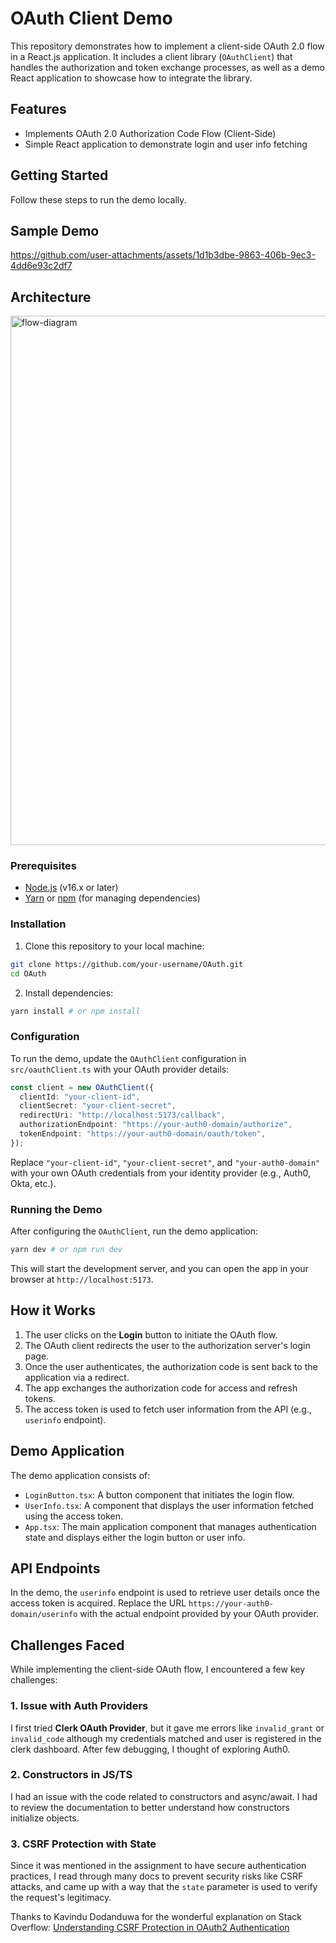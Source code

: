 # OAuth Client Demo

This repository demonstrates how to implement a client-side OAuth 2.0 flow in a React.js application. It includes a client library (`OAuthClient`) that handles the authorization and token exchange processes, as well as a demo React application to showcase how to integrate the library.

## Features

- Implements OAuth 2.0 Authorization Code Flow (Client-Side)
- Simple React application to demonstrate login and user info fetching

## Getting Started

Follow these steps to run the demo locally.

## Sample Demo


https://github.com/user-attachments/assets/1d1b3dbe-9863-406b-9ec3-4dd6e93c2df7

## Architecture
<img width="847" alt="flow-diagram" src="https://github.com/user-attachments/assets/96b2461d-7882-409c-8690-aa4a9546e9e6">



### Prerequisites

- [Node.js](https://nodejs.org/) (v16.x or later)
- [Yarn](https://yarnpkg.com/) or [npm](https://www.npmjs.com/) (for managing dependencies)

### Installation

1. Clone this repository to your local machine:

```bash
git clone https://github.com/your-username/OAuth.git
cd OAuth
```

2. Install dependencies:

```bash
yarn install # or npm install
```

### Configuration

To run the demo, update the `OAuthClient` configuration in `src/oauthClient.ts` with your OAuth provider details:

```typescript
const client = new OAuthClient({
  clientId: "your-client-id",
  clientSecret: "your-client-secret",
  redirectUri: "http://localhost:5173/callback",
  authorizationEndpoint: "https://your-auth0-domain/authorize",
  tokenEndpoint: "https://your-auth0-domain/oauth/token",
});
```

Replace `"your-client-id"`, `"your-client-secret"`, and `"your-auth0-domain"` with your own OAuth credentials from your identity provider (e.g., Auth0, Okta, etc.).

### Running the Demo

After configuring the `OAuthClient`, run the demo application:

```bash
yarn dev # or npm run dev
```

This will start the development server, and you can open the app in your browser at `http://localhost:5173`.

## How it Works

1. The user clicks on the **Login** button to initiate the OAuth flow.
2. The OAuth client redirects the user to the authorization server's login page.
3. Once the user authenticates, the authorization code is sent back to the application via a redirect.
4. The app exchanges the authorization code for access and refresh tokens.
5. The access token is used to fetch user information from the API (e.g., `userinfo` endpoint).

## Demo Application

The demo application consists of:

* `LoginButton.tsx`: A button component that initiates the login flow.
* `UserInfo.tsx`: A component that displays the user information fetched using the access token.
* `App.tsx`: The main application component that manages authentication state and displays either the login button or user info.

## API Endpoints

In the demo, the `userinfo` endpoint is used to retrieve user details once the access token is acquired. Replace the URL `https://your-auth0-domain/userinfo` with the actual endpoint provided by your OAuth provider.


## Challenges Faced

While implementing the client-side OAuth flow, I encountered a few key challenges:

### 1. **Issue with Auth Providers**
I first tried **Clerk OAuth Provider**, but it gave me errors like
`invalid_grant` or `invalid_code` although my credentials matched and user is registered in the clerk dashboard. 
After few debugging, I thought of exploring Auth0.

### 2. **Constructors in JS/TS**
I had an issue with the code related to constructors and async/await. I had to review the documentation to better understand how constructors initialize objects.

### 3. **CSRF Protection with State**
Since it was mentioned in the assignment to have secure authentication practices, I read through many docs to prevent security risks like CSRF attacks, and came up with a way that the `state` parameter is used to verify the request's legitimacy.

Thanks to Kavindu Dodanduwa for the wonderful explanation on Stack Overflow: [Understanding CSRF Protection in OAuth2 Authentication](https://stackoverflow.com/questions/58823560/what-kind-of-csrf-attack-does-state-parameter-prevent-in-oauth2-based-authentica)

